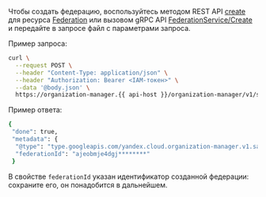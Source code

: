 Чтобы создать федерацию, воспользуйтесь методом REST API [create](../../organization/saml/api-ref/Federation/create.md) для ресурса [Federation](../../organization/saml/api-ref/Federation/index.md) или вызовом gRPC API [FederationService/Create](../../organization/api-ref/grpc/federation_service#Create) и передайте в запросе файл с параметрами запроса.

Пример запроса:

```bash
curl \
  --request POST \
  --header "Content-Type: application/json" \
  --header "Authorization: Bearer <IAM-токен>" \
  --data '@body.json' \
  https://organization-manager.{{ api-host }}/organization-manager/v1/saml/federations
```

Пример ответа:

```bash
{
 "done": true,
 "metadata": {
  "@type": "type.googleapis.com/yandex.cloud.organization-manager.v1.saml.CreateFederationMetadata",
  "federationId": "ajeobmje4dgj********"
 }
```

В свойстве `federationId` указан идентификатор созданной федерации: сохраните его, он понадобится в дальнейшем.
